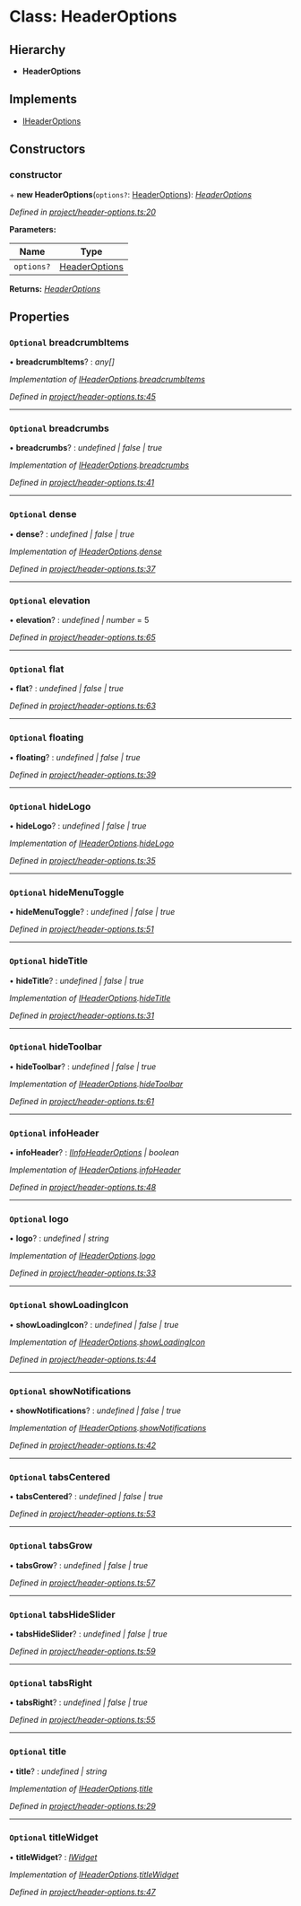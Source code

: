 # Class: HeaderOptions

## Hierarchy

* **HeaderOptions**

## Implements

* [IHeaderOptions](../interfaces/iheaderoptions.md)

## Constructors

###  constructor

\+ **new HeaderOptions**(`options?`: [HeaderOptions](headeroptions.md)): *[HeaderOptions](headeroptions.md)*

*Defined in [project/header-options.ts:20](https://github.com/TNOCS/csnext/blob/b9521f0/packages/cs-core/src/project/header-options.ts#L20)*

**Parameters:**

Name | Type |
------ | ------ |
`options?` | [HeaderOptions](headeroptions.md) |

**Returns:** *[HeaderOptions](headeroptions.md)*

## Properties

### `Optional` breadcrumbItems

• **breadcrumbItems**? : *any[]*

*Implementation of [IHeaderOptions](../interfaces/iheaderoptions.md).[breadcrumbItems](../interfaces/iheaderoptions.md#optional-breadcrumbitems)*

*Defined in [project/header-options.ts:45](https://github.com/TNOCS/csnext/blob/b9521f0/packages/cs-core/src/project/header-options.ts#L45)*

___

### `Optional` breadcrumbs

• **breadcrumbs**? : *undefined | false | true*

*Implementation of [IHeaderOptions](../interfaces/iheaderoptions.md).[breadcrumbs](../interfaces/iheaderoptions.md#optional-breadcrumbs)*

*Defined in [project/header-options.ts:41](https://github.com/TNOCS/csnext/blob/b9521f0/packages/cs-core/src/project/header-options.ts#L41)*

___

### `Optional` dense

• **dense**? : *undefined | false | true*

*Implementation of [IHeaderOptions](../interfaces/iheaderoptions.md).[dense](../interfaces/iheaderoptions.md#optional-dense)*

*Defined in [project/header-options.ts:37](https://github.com/TNOCS/csnext/blob/b9521f0/packages/cs-core/src/project/header-options.ts#L37)*

___

### `Optional` elevation

• **elevation**? : *undefined | number* = 5

*Defined in [project/header-options.ts:65](https://github.com/TNOCS/csnext/blob/b9521f0/packages/cs-core/src/project/header-options.ts#L65)*

___

### `Optional` flat

• **flat**? : *undefined | false | true*

*Defined in [project/header-options.ts:63](https://github.com/TNOCS/csnext/blob/b9521f0/packages/cs-core/src/project/header-options.ts#L63)*

___

### `Optional` floating

• **floating**? : *undefined | false | true*

*Defined in [project/header-options.ts:39](https://github.com/TNOCS/csnext/blob/b9521f0/packages/cs-core/src/project/header-options.ts#L39)*

___

### `Optional` hideLogo

• **hideLogo**? : *undefined | false | true*

*Implementation of [IHeaderOptions](../interfaces/iheaderoptions.md).[hideLogo](../interfaces/iheaderoptions.md#optional-hidelogo)*

*Defined in [project/header-options.ts:35](https://github.com/TNOCS/csnext/blob/b9521f0/packages/cs-core/src/project/header-options.ts#L35)*

___

### `Optional` hideMenuToggle

• **hideMenuToggle**? : *undefined | false | true*

*Defined in [project/header-options.ts:51](https://github.com/TNOCS/csnext/blob/b9521f0/packages/cs-core/src/project/header-options.ts#L51)*

___

### `Optional` hideTitle

• **hideTitle**? : *undefined | false | true*

*Implementation of [IHeaderOptions](../interfaces/iheaderoptions.md).[hideTitle](../interfaces/iheaderoptions.md#optional-hidetitle)*

*Defined in [project/header-options.ts:31](https://github.com/TNOCS/csnext/blob/b9521f0/packages/cs-core/src/project/header-options.ts#L31)*

___

### `Optional` hideToolbar

• **hideToolbar**? : *undefined | false | true*

*Implementation of [IHeaderOptions](../interfaces/iheaderoptions.md).[hideToolbar](../interfaces/iheaderoptions.md#optional-hidetoolbar)*

*Defined in [project/header-options.ts:61](https://github.com/TNOCS/csnext/blob/b9521f0/packages/cs-core/src/project/header-options.ts#L61)*

___

### `Optional` infoHeader

• **infoHeader**? : *[IInfoHeaderOptions](../interfaces/iinfoheaderoptions.md) | boolean*

*Implementation of [IHeaderOptions](../interfaces/iheaderoptions.md).[infoHeader](../interfaces/iheaderoptions.md#optional-infoheader)*

*Defined in [project/header-options.ts:48](https://github.com/TNOCS/csnext/blob/b9521f0/packages/cs-core/src/project/header-options.ts#L48)*

___

### `Optional` logo

• **logo**? : *undefined | string*

*Implementation of [IHeaderOptions](../interfaces/iheaderoptions.md).[logo](../interfaces/iheaderoptions.md#optional-logo)*

*Defined in [project/header-options.ts:33](https://github.com/TNOCS/csnext/blob/b9521f0/packages/cs-core/src/project/header-options.ts#L33)*

___

### `Optional` showLoadingIcon

• **showLoadingIcon**? : *undefined | false | true*

*Implementation of [IHeaderOptions](../interfaces/iheaderoptions.md).[showLoadingIcon](../interfaces/iheaderoptions.md#optional-showloadingicon)*

*Defined in [project/header-options.ts:44](https://github.com/TNOCS/csnext/blob/b9521f0/packages/cs-core/src/project/header-options.ts#L44)*

___

### `Optional` showNotifications

• **showNotifications**? : *undefined | false | true*

*Implementation of [IHeaderOptions](../interfaces/iheaderoptions.md).[showNotifications](../interfaces/iheaderoptions.md#optional-shownotifications)*

*Defined in [project/header-options.ts:42](https://github.com/TNOCS/csnext/blob/b9521f0/packages/cs-core/src/project/header-options.ts#L42)*

___

### `Optional` tabsCentered

• **tabsCentered**? : *undefined | false | true*

*Defined in [project/header-options.ts:53](https://github.com/TNOCS/csnext/blob/b9521f0/packages/cs-core/src/project/header-options.ts#L53)*

___

### `Optional` tabsGrow

• **tabsGrow**? : *undefined | false | true*

*Defined in [project/header-options.ts:57](https://github.com/TNOCS/csnext/blob/b9521f0/packages/cs-core/src/project/header-options.ts#L57)*

___

### `Optional` tabsHideSlider

• **tabsHideSlider**? : *undefined | false | true*

*Defined in [project/header-options.ts:59](https://github.com/TNOCS/csnext/blob/b9521f0/packages/cs-core/src/project/header-options.ts#L59)*

___

### `Optional` tabsRight

• **tabsRight**? : *undefined | false | true*

*Defined in [project/header-options.ts:55](https://github.com/TNOCS/csnext/blob/b9521f0/packages/cs-core/src/project/header-options.ts#L55)*

___

### `Optional` title

• **title**? : *undefined | string*

*Implementation of [IHeaderOptions](../interfaces/iheaderoptions.md).[title](../interfaces/iheaderoptions.md#optional-title)*

*Defined in [project/header-options.ts:29](https://github.com/TNOCS/csnext/blob/b9521f0/packages/cs-core/src/project/header-options.ts#L29)*

___

### `Optional` titleWidget

• **titleWidget**? : *[IWidget](../interfaces/iwidget.md)*

*Implementation of [IHeaderOptions](../interfaces/iheaderoptions.md).[titleWidget](../interfaces/iheaderoptions.md#optional-titlewidget)*

*Defined in [project/header-options.ts:47](https://github.com/TNOCS/csnext/blob/b9521f0/packages/cs-core/src/project/header-options.ts#L47)*
